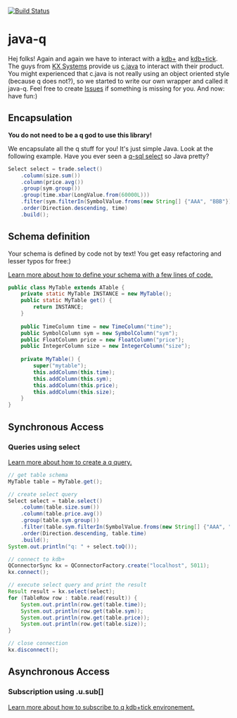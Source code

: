 [![Build Status](https://secure.travis-ci.org/michaelwittig/java-q.png)](http://travis-ci.org/michaelwittig/java-q)

# java-q

Hej folks! Again and again we have to interact with a [kdb+](http://kx.com/kdb+.php) and [kdb+tick](http://kx.com/kdb+tick.php). The guys from [KX Systems](http://kx.com/) provide us [c.java](http://code.kx.com/wsvn/code/kx/kdb%2B/c/kx/c.java) to interact with their product. You might experienced that c.java is not really using an object oriented style (because q does not?), so we started to write our own wrapper and called it java-q. Feel free to create [Issues](https://github.com/michaelwittig/java-q/issues) if something is missing for you. And now: have fun:) 

## Encapsulation

**You do not need to be a q god to use this library!**

We encapsulate all the q stuff for you! It's just simple Java. Look at the following example. Have you ever seen a [q-sql select](http://code.kx.com/wiki/JB:QforMortals/queries_q_sql) so Java pretty?

```java
Select select = trade.select()
	.column(size.sum())
	.column(price.avg())
	.group(sym.group())
	.group(time.xbar(LongValue.from(60000L)))
	.filter(sym.filterIn(SymbolValue.froms(new String[] {"AAA", "BBB"})))
	.order(Direction.descending, time)
	.build();
```

## Schema definition

Your schema is defined by code not by text! You get easy refactoring and lesser typos for free:)

[Learn more about how to define your schema with a few lines of code.](https://github.com/michaelwittig/java-q/wiki/HowTo:-Schema)

```java
public class MyTable extends ATable {
    private static MyTable INSTANCE = new MyTable();
    public static MyTable get() {
        return INSTANCE;
    }
    
	public TimeColumn time = new TimeColumn("time");
	public SymbolColumn sym = new SymbolColumn("sym");
    public FloatColumn price = new FloatColumn("price");
    public IntegerColumn size = new IntegerColumn("size");
    
    private MyTable() {
        super("mytable");
        this.addColumn(this.time);
        this.addColumn(this.sym);
        this.addColumn(this.price);
        this.addColumn(this.size);
    }
}
```

## Synchronous Access

### Queries using select

[Learn more about how to create a q query.](https://github.com/michaelwittig/java-q/wiki/HowTo:-Query)

```java
// get table schema
MyTable table = MyTable.get();

// create select query
Select select = table.select()
	.column(table.size.sum())
	.column(table.price.avg())
	.group(table.sym.group())
	.filter(table.sym.filterIn(SymbolValue.froms(new String[] {"AAA", "BBB"})))
	.order(Direction.descending, table.time)
	.build();
System.out.println("q: " + select.toQ());

// connect to kdb+
QConnectorSync kx = QConnectorFactory.create("localhost", 5011);
kx.connect();

// execute select query and print the result
Result result = kx.select(select);
for (TableRow row : table.read(result)) {
	System.out.println(row.get(table.time));
	System.out.println(row.get(table.sym));
	System.out.println(row.get(table.price));
	System.out.println(row.get(table.size));
}

// close connection
kx.disconnect();
```

## Asynchronous Access

### Subscription using .u.sub[]

[Learn more about how to subscribe to q kdb+tick environement.](https://github.com/michaelwittig/java-q/wiki/HowTo:-Subscription)
